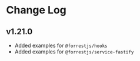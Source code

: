 # Change Log

## v1.21.0

- Added examples for `@forrestjs/hooks`
- Added examples for `@forrestjs/service-fastify`
